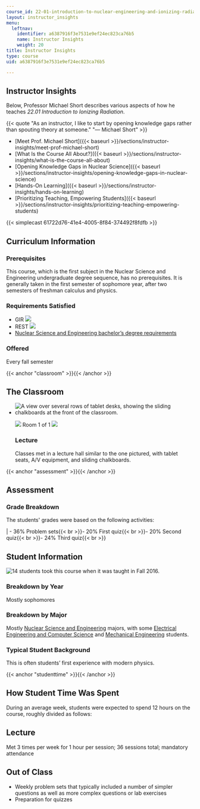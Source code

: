 ```yaml
---
course_id: 22-01-introduction-to-nuclear-engineering-and-ionizing-radiation-fall-2016
layout: instructor_insights
menu:
  leftnav:
    identifier: a6387916f3e7531e9ef24ec823ca76b5
    name: Instructor Insights
    weight: 20
title: Instructor Insights
type: course
uid: a6387916f3e7531e9ef24ec823ca76b5

---
```


Instructor Insights
-------------------

Below, Professor Michael Short describes various aspects of how he teaches _22.01 Introduction to Ionizing Radiation_.

{{< quote "As an instructor, I like to start by opening knowledge gaps rather than spouting theory at someone." "— Michael Short" >}}

*   [Meet Prof. Michael Short]({{< baseurl >}}/sections/instructor-insights/meet-prof-michael-short)
*   [What Is the Course All About?]({{< baseurl >}}/sections/instructor-insights/what-is-the-course-all-about)
*   [Opening Knowledge Gaps in Nuclear Science]({{< baseurl >}}/sections/instructor-insights/opening-knowledge-gaps-in-nuclear-science)
*   [Hands-On Learning]({{< baseurl >}}/sections/instructor-insights/hands-on-learning)
*   [Prioritizing Teaching, Empowering Students]({{< baseurl >}}/sections/instructor-insights/prioritizing-teaching-empowering-students)

{{< simplecast 61722d76-41e4-4005-8f84-374492f8fdfb >}}

Curriculum Information
----------------------

### Prerequisites

This course, which is the first subject in the Nuclear Science and Engineering undergraduate degree sequence, has no prerequisites. It is generally taken in the first semester of sophomore year, after two semesters of freshman calculus and physics.

### Requirements Satisfied

*   GIR ![](/images/educator/icon-question-gir.png)
*   REST ![](/images/educator/icon-question-rest.png)
*   [Nuclear Science and Engineering bachelor’s degree requirements](http://catalog.mit.edu/degree-charts/nuclear-science-engineering-course-22/)

### Offered

Every fall semester

{{< anchor "classroom" >}}{{< /anchor >}}

The Classroom
-------------

*   ![A view over several rows of tablet desks, showing the sliding chalkboards at the front of the classroom.](/coursemedia/22-01-introduction-to-nuclear-engineering-and-ionizing-radiation-fall-2016/e6694a18dcd337b7af8425df1809357f_room24-121.jpg)
    
    ![](/images/educator/classroom_prev_dim.png) Room 1 of 1 ![](/images/educator/classroom_next_dim.png)
    
    ### Lecture  
    
    Classes met in a lecture hall similar to the one pictured, with tablet seats, A/V equipment, and sliding chalkboards.
    

{{< anchor "assessment" >}}{{< /anchor >}}

Assessment
----------

### Grade Breakdown

The students' grades were based on the following activities:

| - 36% Problem sets{{< br >}}- 20% First quiz{{< br >}}- 20% Second quiz{{< br >}}- 24% Third quiz{{< br >}} 

Student Information
-------------------

![14 students took this course when it was taught in Fall 2016.](/coursemedia/22-01-introduction-to-nuclear-engineering-and-ionizing-radiation-fall-2016/d5b457eaae90abb825a3db6c77c41f6d_14.png)

### Breakdown by Year

Mostly sophomores

### Breakdown by Major

Mostly [Nuclear Science and Engineering](http://web.mit.edu/nse/) majors, with some [Electrical Engineering and Computer Science](https://www.eecs.mit.edu/) and [Mechanical Engineering](http://meche.mit.edu/education/undergraduate/course-2) students.

### Typical Student Background

This is often students’ first experience with modern physics.

{{< anchor "studenttime" >}}{{< /anchor >}}

How Student Time Was Spent
--------------------------

During an average week, students were expected to spend 12 hours on the course, roughly divided as follows:

Lecture
-------

Met 3 times per week for 1 hour per session; 36 sessions total; mandatory attendance

Out of Class
------------

*   Weekly problem sets that typically included a number of simpler questions as well as more complex questions or lab exercises
*   Preparation for quizzes